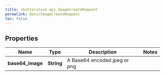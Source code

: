 ```yaml
---
title: shutterstock-api.ImageCreateRequest
permalink: docs/ImageCreateRequest
toc: false
---
```


## Properties

Name | Type | Description | Notes
------------ | ------------- | ------------- | -------------
**base64_image** | **String** | A Base64 encoded jpeg or png | 


